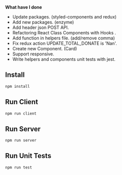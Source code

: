 **What have I done**
  - Update packages. (styled-components and redux)
  - Add new packages. (enzyme)
  - Add header json POST API.
  - Refactoring React Class Components with Hooks .
  - Add function in helpers file. (add/remove comma)
  - Fix redux action UPDATE_TOTAL_DONATE is 'Nan'.
  - Create new Component. (Card)
  - Support responsive.
  - Write helpers and components unit tests with jest.

## Install

```sh
npm install
```

## Run Client

```sh
npm run client
```

## Run Server

```sh
npm run server
```

## Run Unit Tests

```sh
npm run test
```